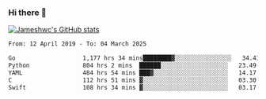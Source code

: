 ### Hi there 👋

[![Jameshwc's GitHub stats](https://github-readme-stats.vercel.app/api?username=jameshwc)](https://github.com/anuraghazra/github-readme-stats)

<!--START_SECTION:waka-->

```txt
From: 12 April 2019 - To: 04 March 2025

Go                   1,177 hrs 34 mins████████▓░░░░░░░░░░░░░░░░   34.41 %
Python               804 hrs 2 mins  ██████░░░░░░░░░░░░░░░░░░░   23.49 %
YAML                 484 hrs 54 mins ███▓░░░░░░░░░░░░░░░░░░░░░   14.17 %
C                    112 hrs 51 mins ▓░░░░░░░░░░░░░░░░░░░░░░░░   03.30 %
Swift                108 hrs 34 mins ▓░░░░░░░░░░░░░░░░░░░░░░░░   03.17 %
```

<!--END_SECTION:waka-->